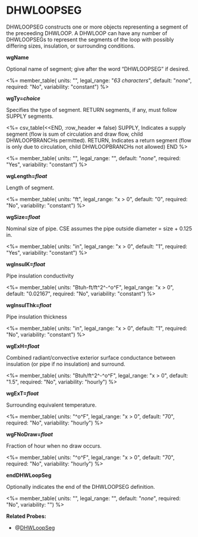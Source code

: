 # DHWLOOPSEG

DHWLOOPSEG constructs one or more objects representing a segment of the preceeding DHWLOOP. A DHWLOOP can have any number of DHWLOOPSEGs to represent the segments of the loop with possibly differing sizes, insulation, or surrounding conditions.

**wgName**

Optional name of segment; give after the word “DHWLOOPSEG” if desired.

<%= member_table(
  units: "",
  legal_range: "*63 characters*",
  default: "*none*",
  required: "No",
  variability: "constant")
  %>

**wgTy=*choice***

Specifies the type of segment.  RETURN segments, if any, must follow SUPPLY segments.

<%= csv_table(<<END, :row_header => false)
  SUPPLY,    Indicates a supply segment (flow is sum of circulation and draw flow&comma; child DHWLOOPBRANCHs permitted).
  RETURN,    Indicates a return segment (flow is only due to circulation&comma; child DHWLOOPBRANCHs not allowed)
END
%>

<%= member_table(
  units: "",
  legal_range: "",
  default: "*none*",
  required: "Yes",
  variability: "constant")
  %>

**wgLength=*float***

Length of segment.

<%= member_table(
  units: "ft",
  legal_range: "x $>$ 0",
  default: "0",
  required: "No",
  variability: "constant")
  %>

**wgSize=*float***

Nominal size of pipe. CSE assumes the pipe outside diameter = size + 0.125 in.

<%= member_table(
  units: "in",
  legal_range: "x $>$ 0",
  default: "1",
  required: "Yes",
  variability: "constant")
  %>

**wgInsulK=*float***

Pipe insulation conductivity

<%= member_table(
  units: "Btuh-ft/ft^2^-^o^F",
  legal_range: "x $>$ 0",
  default: "0.02167",
  required: "No",
  variability: "constant")
  %>

**wgInsulThk=*float***

Pipe insulation thickness

<%= member_table(
  units: "in",
  legal_range: "x $>$ 0",
  default: "1",
  required: "No",
  variability: "constant")
  %>

**wgExH=*float***

Combined radiant/convective exterior surface conductance between insulation (or pipe if no insulation) and surround.

<%= member_table(
  units: "Btuh/ft^2^-^o^F",
  legal_range: "x $>$ 0",
  default: "1.5",
  required: "No",
  variability: "hourly")
  %>

**wgExT=*float***

Surrounding equivalent temperature.

<%= member_table(
  units: "^o^F",
  legal_range: "x $>$ 0",
  default: "70",
  required: "No",
  variability: "hourly")
  %>

**wgFNoDraw=*float***

Fraction of hour when no draw occurs.

<%= member_table(
  units: "^o^F",
  legal_range: "x $>$ 0",
  default: "70",
  required: "No",
  variability: "hourly")
  %>

**endDHWLoopSeg**

Optionally indicates the end of the DHWLOOPSEG definition.

<%= member_table(
  units: "",
  legal_range: "",
  default: "*none*",
  required: "No",
  variability: "")
  %>

**Related Probes:**

- @[DHWLoopSeg](#p_dhwloopseg)
